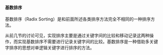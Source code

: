 
#### 基数排序

基数排序（Radix Sorting）是和前面所述各类排序方法完全不相同的一种排序方法。

从前几节的讨论可见，实现排序主要是通过关键字间的比较和移动记录这两种操作，而实现基数排序不需要进行记录关键字间的比较。基数排序是一种借助多关键字排序的思想对单逻辑关键字进行排序的方法。
